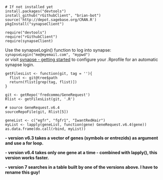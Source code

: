 [synapse - getting started]:https://www.synapse.org/#!Synapse:syn1834618/WIKI/56017
```
# If not installed yet
install.packages("devtools")
install_github("rGithubClient", "brian-bot")
source('http://depot.sagebase.org/CRAN.R')
pkgInstall("synapseClient")
```

```
require("devtools")
require("rGithubClient")
require(synapseClient)
```

Use the synapseLogin() function to log into synapse:
```synapseLogin("me@myemail.com", "mypwd")```  
or visit  [synapse - getting started] to configure your .Rprofile for an automatic synapse login.


```
getFilesList <- function(git, tag = ''){
  flist <- git@tree$path
  return(flist[grep(tag, flist)])
}

git <- getRepo('fredcommo/GeneRequest')
Rlist <- getFilesList(git, '.R')

# source GeneRequest.v6.4
sourceRepoFile(git, Rlist[5])

geneList <- c("egfr", "fgfr1", "IwantRedHair")
myList <- lapply(geneList, function(gene) GeneRequest.v6.4(gene))
as.data.frame(do.call(rbind, myList))
```

**- version v6.3 takes a vector of genes (symbols or entrezids) as argument and use a for loop.**

**- version v6.4 takes only one gene at a time - combined with lapply(), this version works faster.**

**- version 7 searches in a table built by one of the versions above. I have to rename this guy!**
